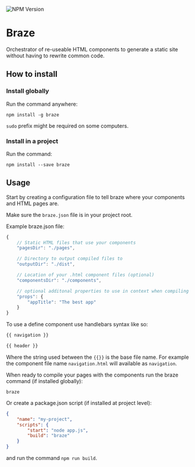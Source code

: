 ![NPM Version](https://badge.fury.io/js/braze.svg)

# Braze

Orchestrator of re-useable HTML components to generate a static site without having to rewrite common code.

## How to install

### Install globally

Run the command anywhere:

`npm install -g braze`

`sudo` prefix might be required on some computers.

### Install in a project

Run the command:

`npm install --save braze`

## Usage

Start by creating a configuration file to tell braze where your components and HTML pages are.

Make sure the `braze.json` file is in your project root.

Example braze.json file: 

```javascript
{
    // Static HTML files that use your components
    "pagesDir": "./pages",

    // Directory to output compiled files to
    "outputDir": "./dist",

    // Location of your .html component files (optional)
    "componentsDir": "./components",

    // optional additonal properties to use in context when compiling
    "props": {
        "appTitle": "The best app"
    }
}
```

To use a define component use handlebars syntax like so:

```html
{{ navigation }}

{{ header }}
```

Where the string used between the `{{}}` is the base file name. For example the component file name `navigation.html` will available as `navigation`.

When ready to compile your pages with the components run the braze command (if installed globally):

`braze`

Or create a package.json script (if installed at project level):

```json
{
    "name": "my-project",
    "scripts": {
        "start": "node app.js",
        "build": "braze"
    }
}
```

and run the command `npm run build`.
